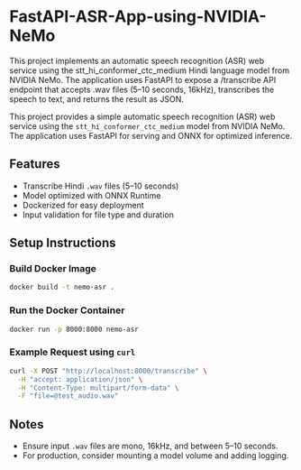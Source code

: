 # FastAPI-ASR-App-using-NVIDIA-NeMo
This project implements an automatic speech recognition (ASR) web service using the stt_hi_conformer_ctc_medium Hindi language model from NVIDIA NeMo. The application uses FastAPI to expose a /transcribe API endpoint that accepts .wav files (5–10 seconds, 16kHz), transcribes the speech to text, and returns the result as JSON.

This project provides a simple automatic speech recognition (ASR) web service using the `stt_hi_conformer_ctc_medium` model from NVIDIA NeMo. The application uses FastAPI for serving and ONNX for optimized inference.

## Features
- Transcribe Hindi `.wav` files (5–10 seconds)
- Model optimized with ONNX Runtime
- Dockerized for easy deployment
- Input validation for file type and duration

## Setup Instructions

### Build Docker Image
```bash
docker build -t nemo-asr .
```

### Run the Docker Container
```bash
docker run -p 8000:8000 nemo-asr
```

### Example Request using `curl`
```bash
curl -X POST "http://localhost:8000/transcribe" \
  -H "accept: application/json" \
  -H "Content-Type: multipart/form-data" \
  -F "file=@test_audio.wav"
```

## Notes
- Ensure input `.wav` files are mono, 16kHz, and between 5–10 seconds.
- For production, consider mounting a model volume and adding logging.

